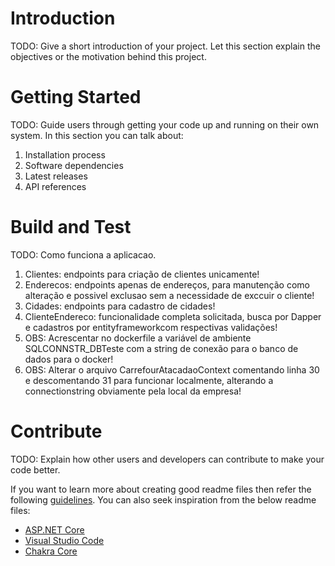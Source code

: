 # Introduction 
TODO: Give a short introduction of your project. Let this section explain the objectives or the motivation behind this project. 

# Getting Started
TODO: Guide users through getting your code up and running on their own system. In this section you can talk about:
1.	Installation process
2.	Software dependencies
3.	Latest releases
4.	API references

# Build and Test
TODO: Como funciona a aplicacao. 
1. Clientes: endpoints para criação de clientes unicamente!
2. Enderecos: endpoints apenas de endereços, para manutenção como alteração e possivel exclusao sem a necessidade de exccuir o cliente!
3. Cidades: endpoints para cadastro de cidades!
4. ClienteEndereco: funcionalidade completa solicitada, busca por Dapper e cadastros por entityframeworkcom respectivas validações!
5. OBS: Acrescentar no dockerfile a variável de ambiente SQLCONNSTR_DBTeste com a string de conexão para o banco de dados para o docker!
6. OBS: Alterar o arquivo CarrefourAtacadaoContext comentando linha 30 e descomentando 31 para funcionar localmente, alterando a connectionstring obviamente pela local da empresa!

# Contribute
TODO: Explain how other users and developers can contribute to make your code better. 

If you want to learn more about creating good readme files then refer the following [guidelines](https://docs.microsoft.com/en-us/azure/devops/repos/git/create-a-readme?view=azure-devops). You can also seek inspiration from the below readme files:
- [ASP.NET Core](https://github.com/aspnet/Home)
- [Visual Studio Code](https://github.com/Microsoft/vscode)
- [Chakra Core](https://github.com/Microsoft/ChakraCore)
